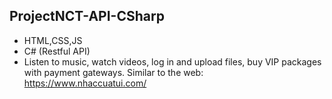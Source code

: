 ## ProjectNCT-API-CSharp
+ HTML,CSS,JS
+ C# (Restful API)
+ Listen to music, watch videos, log in and upload files, buy VIP packages with payment gateways. Similar to the web: https://www.nhaccuatui.com/
